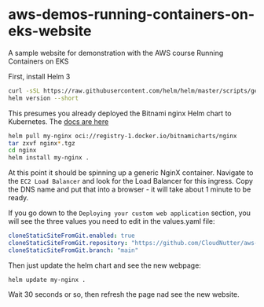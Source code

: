 # aws-demos-running-containers-on-eks-website

A sample website for demonstration with the AWS course Running Containers on EKS

First, install Helm 3

```bash
curl -sSL https://raw.githubusercontent.com/helm/helm/master/scripts/get-helm-3 | bash
helm version --short
```

This presumes you already deployed the Bitnami nginx Helm chart to Kubernetes. The [docs are here](https://artifacthub.io/packages/helm/bitnami/nginx)

```bash
helm pull my-nginx oci://registry-1.docker.io/bitnamicharts/nginx
tar zxvf nginx*.tgz
cd nginx
helm install my-nginx .
```

At this point it should be spinning up a generic NginX container. Navigate to the `EC2 Load Balancer` and look for the Load Balancer for this ingress. Copy the DNS name and put that into a browser - it will take about 1 minute to be ready.

If you go down to the `Deploying your custom web application` section, you will see the three values you need to edit in the values.yaml file:

```yaml
cloneStaticSiteFromGit.enabled: true
cloneStaticSiteFromGit.repository: "https://github.com/CloudNutter/aws-demos-running-containers-on-eks-website.git"
cloneStaticSiteFromGit.branch: "main"
```

Then just update the helm chart and see the new webpage:

`helm update my-nginx .`

Wait 30 seconds or so, then refresh the page nad see the new website.
